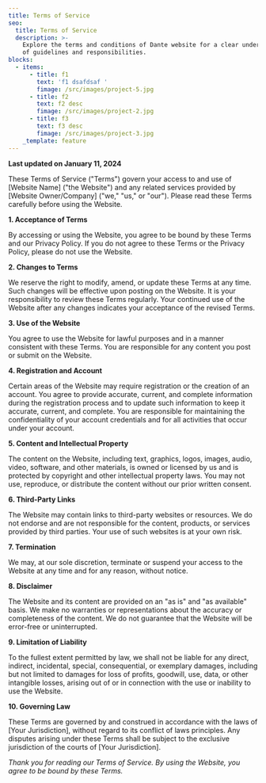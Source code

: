 ```yaml
---
title: Terms of Service
seo:
  title: Terms of Service
  description: >-
    Explore the terms and conditions of Dante website for a clear understanding
    of guidelines and responsibilities.
blocks:
  - items:
      - title: f1
        text: 'f1 dsafdsaf '
        fimage: /src/images/project-5.jpg
      - title: f2
        text: f2 desc
        fimage: /src/images/project-2.jpg
      - title: f3
        text: f3 desc
        fimage: /src/images/project-3.jpg
    _template: feature
---
```


**Last updated on January 11, 2024**

These Terms of Service ("Terms") govern your access to and use of \[Website Name] ("the Website") and any related services provided by \[Website Owner/Company] ("we," "us," or "our"). Please read these Terms carefully before using the Website.

**1. Acceptance of Terms**

By accessing or using the Website, you agree to be bound by these Terms and our Privacy Policy. If you do not agree to these Terms or the Privacy Policy, please do not use the Website.

**2. Changes to Terms**

We reserve the right to modify, amend, or update these Terms at any time. Such changes will be effective upon posting on the Website. It is your responsibility to review these Terms regularly. Your continued use of the Website after any changes indicates your acceptance of the revised Terms.

**3. Use of the Website**

You agree to use the Website for lawful purposes and in a manner consistent with these Terms. You are responsible for any content you post or submit on the Website.

**4. Registration and Account**

Certain areas of the Website may require registration or the creation of an account. You agree to provide accurate, current, and complete information during the registration process and to update such information to keep it accurate, current, and complete. You are responsible for maintaining the confidentiality of your account credentials and for all activities that occur under your account.

**5. Content and Intellectual Property**

The content on the Website, including text, graphics, logos, images, audio, video, software, and other materials, is owned or licensed by us and is protected by copyright and other intellectual property laws. You may not use, reproduce, or distribute the content without our prior written consent.

**6. Third-Party Links**

The Website may contain links to third-party websites or resources. We do not endorse and are not responsible for the content, products, or services provided by third parties. Your use of such websites is at your own risk.

**7. Termination**

We may, at our sole discretion, terminate or suspend your access to the Website at any time and for any reason, without notice.

**8. Disclaimer**

The Website and its content are provided on an "as is" and "as available" basis. We make no warranties or representations about the accuracy or completeness of the content. We do not guarantee that the Website will be error-free or uninterrupted.

**9. Limitation of Liability**

To the fullest extent permitted by law, we shall not be liable for any direct, indirect, incidental, special, consequential, or exemplary damages, including but not limited to damages for loss of profits, goodwill, use, data, or other intangible losses, arising out of or in connection with the use or inability to use the Website.

**10. Governing Law**

These Terms are governed by and construed in accordance with the laws of \[Your Jurisdiction], without regard to its conflict of laws principles. Any disputes arising under these Terms shall be subject to the exclusive jurisdiction of the courts of \[Your Jurisdiction].

_Thank you for reading our Terms of Service. By using the Website, you agree to be bound by these Terms._
